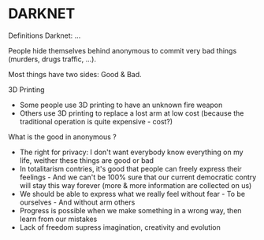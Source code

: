 DARKNET
=======

Definitions
Darknet: ...

People hide themselves behind anonymous to commit very bad things (murders, drugs traffic, ...).

Most things have two sides: Good & Bad.

3D Printing

* Some people use 3D printing to have an unknown fire weapon
* Others use 3D printing to replace a lost arm at low cost (because the traditional operation is quite expensive - cost?)

What is the good in anonymous ?

* The right for privacy: I don't want everybody know everything on my life, weither these things are good or bad
* In totalitarism contries, it's good that people can freely express their feelings - 
And we can't be 100% sure that our current democratic contry will stay this way forever (more & more information are collected on us)
* We should be able to express what we really feel without fear - To be ourselves - And without arm others
* Progress is possible when we make something in a wrong way, then learn from our mistakes
* Lack of freedom supress imagination, creativity and evolution
